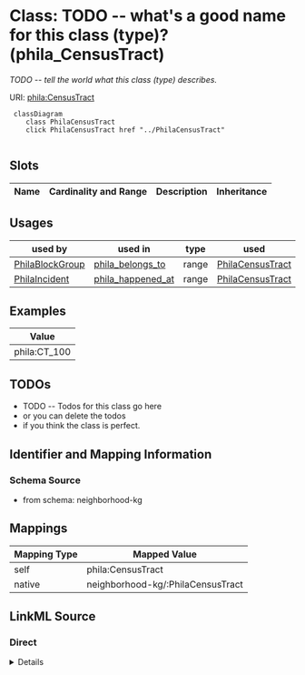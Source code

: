 

# Class: TODO -- what's a good name for this class (type)? (phila_CensusTract)


_TODO -- tell the world what this class (type) describes._





URI: [phila:CensusTract](https://metadata.phila.gov/CensusTract)






```mermaid
 classDiagram
    class PhilaCensusTract
    click PhilaCensusTract href "../PhilaCensusTract"
      
```




<!-- no inheritance hierarchy -->


## Slots

| Name | Cardinality and Range | Description | Inheritance |
| ---  | --- | --- | --- |





## Usages

| used by | used in | type | used |
| ---  | --- | --- | --- |
| [PhilaBlockGroup](../classes/PhilaBlockGroup.md) | [phila_belongs_to](../slots/phila_belongs_to.md) | range | [PhilaCensusTract](../classes/PhilaCensusTract.md) |
| [PhilaIncident](../classes/PhilaIncident.md) | [phila_happened_at](../slots/phila_happened_at.md) | range | [PhilaCensusTract](../classes/PhilaCensusTract.md) |







## Examples

| Value |
| --- |
| phila:CT_100 |

## TODOs

* TODO -- Todos for this class go here
* or you can delete the todos
* if you think the class is perfect.

## Identifier and Mapping Information







### Schema Source


* from schema: neighborhood-kg




## Mappings

| Mapping Type | Mapped Value |
| ---  | ---  |
| self | phila:CensusTract |
| native | neighborhood-kg/:PhilaCensusTract |







## LinkML Source

<!-- TODO: investigate https://stackoverflow.com/questions/37606292/how-to-create-tabbed-code-blocks-in-mkdocs-or-sphinx -->

### Direct

<details>
```yaml
name: phila_CensusTract
description: TODO -- tell the world what this class (type) describes.
title: TODO -- what's a good name for this class (type)?
todos:
- TODO -- Todos for this class go here
- or you can delete the todos
- if you think the class is perfect.
notes:
- Class with 361 occurences.
examples:
- value: phila:CT_100
from_schema: neighborhood-kg
class_uri: phila:CensusTract

```
</details>

### Induced

<details>
```yaml
name: phila_CensusTract
description: TODO -- tell the world what this class (type) describes.
title: TODO -- what's a good name for this class (type)?
todos:
- TODO -- Todos for this class go here
- or you can delete the todos
- if you think the class is perfect.
notes:
- Class with 361 occurences.
examples:
- value: phila:CT_100
from_schema: neighborhood-kg
class_uri: phila:CensusTract

```
</details>